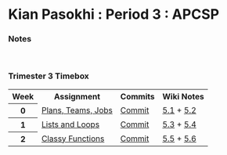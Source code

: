 # Kian Pasokhi : Period 3 : APCSP

### Notes


<br>

### Trimester 3 Timebox
<table>
   <tr>
    <th>Week</th>
    <th>Assignment</th>
    <th>Commits</th>
    <th>Wiki Notes</th>
   </tr>
<tr>
    <th>0</th>
    <td><a href="https://poway.instructure.com/courses/112335/assignments/2043640"> Plans, Teams, Jobs</a></td>
    <td><a href="https://github.com/kiannp44/kianpcsp/commits/main"> Commit</a></td>
    <td><a href="https://github.com/kiannp44/kianpcsp/wiki/5.1-TPT:-Beneficial-and-Harmful-Effects-of-Computing"> 5.1</a> + <a href="https://github.com/kiannp44/kianpcsp/wiki/5.2-TPT:-Digital-Divide"> 5.2</a> </td>
   </tr>
<tr>
    <th>1</th>
    <td><a href="https://poway.instructure.com/courses/112335/assignments/2057997"> Lists and Loops </a></td>
    <td><a href="https://github.com/kiannp44/kianpcsp/commits/main"> Commit</a></td>
    <td><a href="https://github.com/kiannp44/kianpcsp/wiki/5.3-TPT-:-Computing-Bias"> 5.3</a> + <a href="https://github.com/kiannp44/kianpcsp/wiki/5.4-TPT:-Crowdsourcing"> 5.4</a> </td>
   </tr>
<tr>
    <th>2</th>
    <td><a href="https://poway.instructure.com/courses/112335/assignments/2062669">Classy Functions</a></td>
    <td><a href=""> Commit</a></td>
    <td><a href="https://github.com/kiannp44/kianpcsp/wiki/5.3-TPT-:-Computing-Bias"> 5.5</a> + <a href="https://github.com/kiannp44/kianpcsp/wiki/5.4-TPT:-Crowdsourcing"> 5.6</a> </td>
   </tr>

</table>

